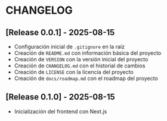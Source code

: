 
# CHANGELOG

## [Release 0.0.1] - 2025-08-15

- Configuración inicial de `.gitignore` en la raíz
- Creación de `README.md` con información básica del proyecto
- Creación de `VERSION` con la versión inicial del proyecto
- Creación de `CHANGELOG.md` con el historial de cambios
- Creación de `LICENSE` con la licencia del proyecto
- Creación de `docs/roadmap.md` con el roadmap del proyecto

## [Release 0.1.0] - 2025-08-15

- Inicialización del frontend con Next.js
